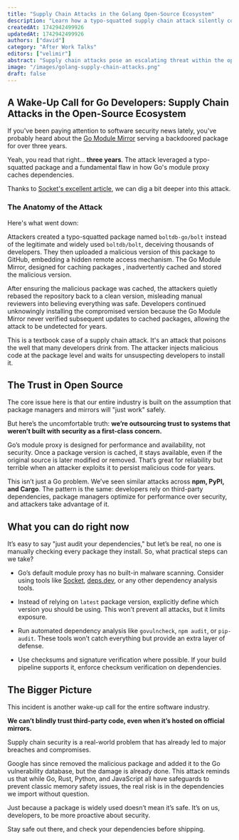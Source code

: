 ```yaml
---
title: "Supply Chain Attacks in the Golang Open-Source Ecosystem"
description: "Learn how a typo-squatted supply chain attack silently compromised Golang packages for years, and discover essential tips to secure your open-source dependencies."
createdAt: 1742942499926
updatedAt: 1742942499926
authors: ["david"]
category: "After Work Talks"
editors: ["velimir"]
abstract: "Supply chain attacks pose an escalating threat within the open-source software ecosystem, as illustrated vividly by the recent compromise of the Golang module proxy. For over three years, attackers exploited a typo-squatted Golang package—boltdb-go/bolt—to infiltrate countless development projects undetected. Leveraging weaknesses in Go's module mirror caching mechanisms, malicious actors embedded harmful code, rebased repositories to conceal their tracks, and persisted invisibly in widely-used software stacks. This incident underscores critical vulnerabilities stemming from developers' implicit trust in package managers and official mirrors optimized primarily for speed and reliability rather than security. The attack not only exposed severe shortcomings in dependency management but also serves as a stark reminder that widely-used packages are not inherently secure. This article delves into the anatomy of the Golang supply chain attack, exploring how attackers executed their strategy, why it went unnoticed for so long, and what systemic weaknesses made this compromise possible. Additionally, it outlines actionable steps developers can take immediately—such as leveraging dependency auditing tools, enforcing strict version control, and adopting checksum verification—to significantly reduce exposure to similar threats. Ultimately, addressing the rising threat of supply chain attacks requires a collective shift towards proactive security practices across the software development lifecycle, reaffirming that security vigilance remains paramount in an open-source-dependent industry."
image: "/images/golang-supply-chain-attacks.png"
draft: false
---
```


## A Wake-Up Call for Go Developers: Supply Chain Attacks in the Open-Source Ecosystem

If you've been paying attention to software security news lately, you've probably heard about the [Go Module Mirror](https://proxy.golang.org/) serving a backdoored package for over three years. 

Yeah, you read that right... **three years**. The attack leveraged a typo-squatted package and a fundamental flaw in how Go's module proxy caches dependencies. 

Thanks to [Socket's excellent article](https://socket.dev/blog/malicious-package-exploits-go-module-proxy-caching-for-persistence), we can dig a bit deeper into this attack.

### The Anatomy of the Attack

Here's what went down:

Attackers created a typo-squatted package named `boltdb-go/bolt` instead of the legitimate and widely used `boltdb/bolt`, deceiving thousands of developers. They then uploaded a malicious version of this package to GitHub, embedding a hidden remote access mechanism. The Go Module Mirror, designed for caching packages , inadvertently cached and stored the malicious version.

After ensuring the malicious package was cached, the attackers quietly rebased the repository back to a clean version, misleading manual reviewers into believing everything was safe. Developers continued unknowingly installing the compromised version because the Go Module Mirror never verified subsequent updates to cached packages, allowing the attack to be undetected for years.

This is a textbook case of a supply chain attack. It's an attack that poisons the well that many developers drink from. The attacker injects malicious code at the package level and waits for unsuspecting developers to install it.

## The Trust in Open Source

The core issue here is that our entire industry is built on the assumption that package managers and mirrors will "just work" safely. 

But here’s the uncomfortable truth: **we’re outsourcing trust to systems that weren’t built with security as a first-class concern.**

Go’s module proxy is designed for performance and availability, not security. Once a package version is cached, it stays available, even if the original source is later modified or removed. That’s great for reliability but terrible when an attacker exploits it to persist malicious code for years.

This isn’t just a Go problem. We’ve seen similar attacks across **npm, PyPI, and Cargo**. The pattern is the same: developers rely on third-party dependencies, package managers optimize for performance over security, and attackers take advantage of it.

## What you can do right now

It’s easy to say "just audit your dependencies," but let’s be real, no one is manually checking every package they install. So, what practical steps can we take?

- Go’s default module proxy has no built-in malware scanning. Consider using tools like [Socket](https://socket.dev/), [deps.dev](https://deps.dev/), or any other dependency analysis tools.

- Instead of relying on `latest` package version, explicitly define which version you should be using. This won’t prevent all attacks, but it limits exposure.

- Run automated dependency analysis like `govulncheck`, `npm audit`, or `pip-audit`. These tools won’t catch everything but provide an extra layer of defense.

- Use checksums and signature verification where possible. If your build pipeline supports it, enforce checksum verification on dependencies.

## The Bigger Picture

This incident is another wake-up call for the entire software industry. 

**We can’t blindly trust third-party code, even when it’s hosted on official mirrors.** 

Supply chain security is a real-world problem that has already led to major breaches and compromises.

Google has since removed the malicious package and added it to the Go vulnerability database, but the damage is already done. This attack reminds us that while Go, Rust, Python, and JavaScript all have safeguards to prevent classic memory safety issues, the real risk is in the dependencies we import without question.

Just because a package is widely used doesn’t mean it’s safe. It’s on us, developers, to be more proactive about security.

Stay safe out there, and check your dependencies before shipping.

